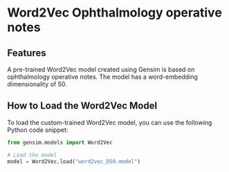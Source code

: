 # Word2Vec Ophthalmology operative notes

## Features

A pre-trained Word2Vec model created using Gensim is based on ophthalmology operative notes. The model has a word-embedding dimensionality of 50.

## How to Load the Word2Vec Model

To load the custom-trained Word2Vec model, you can use the following Python code snippet:

```python
from gensim.models import Word2Vec

# Load the model
model = Word2Vec.load("word2vec_D50.model")
```


